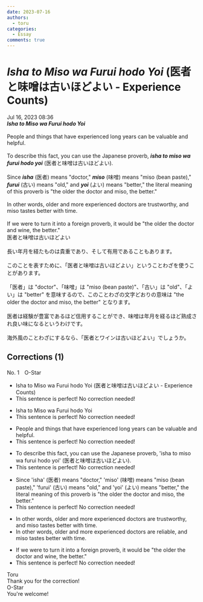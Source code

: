 ```yaml
---
date: 2023-07-16
authors:
  - toru
categories:
  - Essay
comments: true
---
```


# <strong><em>Isha to Miso wa Furui hodo Yoi</strong></em> (医者と味噌は古いほどよい - Experience Counts)
<div class="date">Jul 16, 2023 08:36</div>
<div id="post"><div id="body_show_ori">
<strong><em>Isha to Miso wa Furui hodo Yoi</strong></em><br/><br/>People and things that have experienced long years can be valuable and helpful.<br/><br/>To describe this fact, you can use the Japanese proverb, <strong><em>isha to miso wa furui hodo yoi</em></strong> (医者と味噌は古いほどよい).<br/><br/>Since <strong><em>isha</em></strong> (医者) means "doctor," <strong><em>miso</em></strong> (味噌) means "miso (bean paste)," <strong><em>furui</em></strong> (古い) means "old," and <strong><em>yoi</em></strong> (よい) means "better," the literal meaning of this proverb is "the older the doctor and miso, the better."<br/><br/>In other words, older and more experienced doctors are trustworthy, and miso tastes better with time.<br/><br/>If we were to turn it into a foreign proverb, it would be "the older the doctor and wine, the better."
</div></div>

<!-- more -->

<div id="post_ja"><div id="body_show_mo">
医者と味噌は古いほどよい<br/><br/>長い年月を経たものは貴重であり、そして有用であることもあります。<br/><br/>このことを表すために、「医者と味噌は古いほどよい」ということわざを使うことがあります。<br/><br/>「医者」は "doctor"、「味噌」は "miso (bean paste)"、「古い」は "old"、「よい」は "better" を意味するので、このことわざの文字どおりの意味は "the older the doctor and miso, the better" となります。<br/><br/>医者は経験が豊富であるほど信用することができ、味噌は年月を経るほど熟成され良い味になるというわけです。<br/><br/>海外風のことわざにするなら、「医者とワインは古いほどよい」でしょうか。
</div></div>

## Corrections (1)
<div id="block"><div class="first_name"> No. 1　<span class="just_name">O-Star</span></div><div id="block2">
<ul class="correction_field">
<li class="incorrect">Isha to Miso wa Furui hodo Yoi (医者と味噌は古いほどよい - Experience Counts)</li>
<li class="corrected perfect">This sentence is perfect! No correction needed!</li>
</ul>
<ul class="correction_field">
<li class="incorrect">Isha to Miso wa Furui hodo Yoi</li>
<li class="corrected perfect">This sentence is perfect! No correction needed!</li>
</ul>
<ul class="correction_field">
<li class="incorrect">People and things that have experienced long years can be valuable and helpful.</li>
<li class="corrected perfect">This sentence is perfect! No correction needed!</li>
</ul>
<ul class="correction_field">
<li class="incorrect">To describe this fact, you can use the Japanese proverb, 'isha to miso wa furui hodo yoi' (医者と味噌は古いほどよい).</li>
<li class="corrected perfect">This sentence is perfect! No correction needed!</li>
</ul>
<ul class="correction_field">
<li class="incorrect">Since 'isha' (医者) means "doctor," 'miso' (味噌) means "miso (bean paste)," 'furui' (古い) means "old," and 'yoi' (よい) means "better," the literal meaning of this proverb is "the older the doctor and miso, the better."</li>
<li class="corrected perfect">This sentence is perfect! No correction needed!</li>
</ul>
<ul class="correction_field">
<li class="incorrect">In other words, older and more experienced doctors are trustworthy, and miso tastes better with time.</li>
<li class="corrected correct">
In other words, older and more experienced doctors are <span class="f_bold">reliable</span>, and miso tastes better with time.
</li>
</ul>
<ul class="correction_field">
<li class="incorrect">If we were to turn it into a foreign proverb, it would be "the older the doctor and wine, the better."</li>
<li class="corrected perfect">This sentence is perfect! No correction needed!</li>
</ul>
</div><div class="name"><span class="just_name">Toru</span><br>
Thank you for the correction!
</div>
<div class="name"><span class="just_name">O-Star</span><br>
You're welcome!
</div>
</div>
